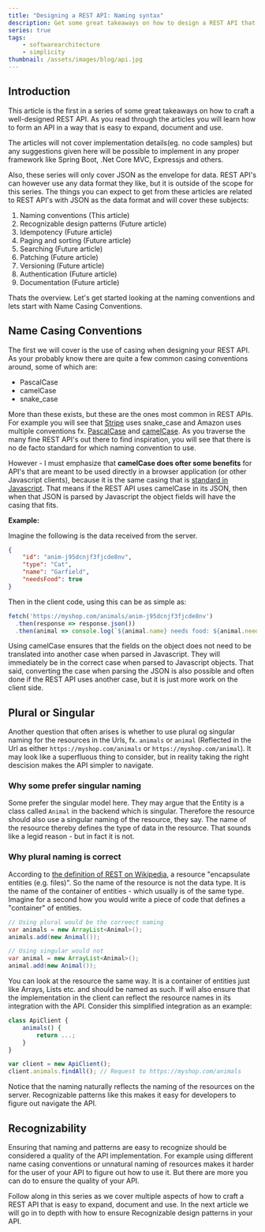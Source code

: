 ```yaml
---
title: "Designing a REST API: Naming syntax"
description: Get some great takeaways on how to design a REST API that is easy to expand, document and use.
series: true
tags:
    - softwarearchitecture
    - simplicity
thumbnail: /assets/images/blog/api.jpg
---
```


## Introduction

This article is the first in a series of some great takeaways on how to craft a well-designed REST API. As 
you read through the articles you will learn how to form an API in a way that is easy to expand, document and use.

The articles will not cover implementation details(eg. no code samples) but any suggestions given here will be possible 
to implement in any proper framework like Spring Boot, .Net Core MVC, Expressjs and others.

Also, these series will only cover JSON as the envelope for data. REST API's can however use any data format they like, but it is outside of the scope for this series. The things you can expect to get from these articles are related to REST API's with JSON as the data format and will cover these subjects:

1. Naming conventions (This article)
2. Recognizable design patterns (Future article)
3. Idempotency (Future article)
4. Paging and sorting (Future article)
5. Searching (Future article)
6. Patching (Future article)
7. Versioning (Future article)
8. Authentication (Future article)
9. Documentation (Future article)

Thats the overview. Let's get started looking at the naming conventions and lets start with Name Casing Conventions.

## Name Casing Conventions
The first we will cover is the use of casing when designing your REST API. As your probably know there are quite a few common casing conventions around, some of which are:

* PascalCase
* camelCase
* snake_case

More than these exists, but these are the ones most common in REST APIs. For example you will see that [Stripe](https://stripe.com/docs/api) uses snake_case and Amazon uses multiple conventions fx. [PascalCase](https://docs.aws.amazon.com/amazondynamodb/latest/APIReference/API_BatchExecuteStatement.html) and [camelCase](https://docs.aws.amazon.com/apigateway/api-reference/resource/account/). As you traverse the many fine REST API's out there to find inspiration, you will see that there is no de facto standard for which naming convention to use.

However - I must emphasize that **camelCase does ofter some benefits** for API's that are meant to be used directly in a browser application (or other Javascript clients), because it is the same casing that is [standard in Javascript](https://developer.mozilla.org/en-US/docs/MDN/Guidelines/Code_guidelines/JavaScript#variable_naming). That means if the REST API uses camelCase in its JSON, then when that JSON is parsed by Javascript the object fields will have the casing that fits.

**Example:**

Imagine the following is the data received from the server.
```Json
{
    "id": "anim-j95dcnjf3fjcde8nv",
    "type": "Cat",
    "name": "Garfield",
    "needsFood": true
}
```

Then in the client code, using this can be as simple as:
```Javascript
fetch('https://myshop.com/animals/anim-j95dcnjf3fjcde8nv')
  .then(response => response.json())
  .then(animal => console.log(`${animal.name} needs food: ${animal.needsFood}`));
```

Using camelCase ensures that the fields on the object does not need to be translated into another case when parsed in Javascript. They will immediately be in the correct case when parsed to Javascript objects. That said, converting the case when parsing the JSON is also possible and often done if the REST API uses another case, but it is just more work on the client side.


## Plural or Singular
Another question that often arises is whether to use plural og singular naming for the resources in the Urls, fx. `animals` or `animal` (Reflected in the Url as either `https://myshop.com/animals` or `https://myshop.com/animal`). It may look like a superfluous thing to consider, but in reality taking the right descision makes the API simpler to navigate.

### Why some prefer singular naming
Some prefer the singular model here. They may argue that the Entity is a class called `Animal` in the backend which is singular. Therefore the resource should also use a singular naming of the resource, they say. The name of the resource thereby defines the type of data in the resource. That sounds like a legid reason - but in fact it is not.

### Why plural naming is correct
According to [the definition of REST on Wikipedia](https://en.wikipedia.org/wiki/Representational_state_transfer), a resource "encapsulate entities (e.g. files)". So the name of the resource is not the data type. It is the name of the container of entities - which usually is of the same type. Imagine for a second how you would write a piece of code that defines a "container" of entities.

```Java
// Using plural would be the correect naming 
var animals = new ArrayList<Animal>();
animals.add(new Animal());

// Using singular would not
var animal = new ArrayList<Animal>();
animal.add(new Animal());
```

You can look at the resource the same way. It is a container of entities just like Arrays, Lists etc. and should be named as such. If will also ensure that the implementation in the client can reflect the resource names in its integration with the API. Consider this simplified integration as an example:

```Javascript
class ApiClient {
    animals() {
        return ...;
    }
}

var client = new ApiClient();
client.animals.findAll(); // Request to https://myshop.com/animals
```

Notice that the naming naturally reflects the naming of the resources on the server. Recognizable patterns like this makes it easy for developers to figure out navigate the API.

## Recognizability
Ensuring that naming and patterns are easy to recognize should be considered a quality of the API implementation. For example using different name casing conventions or unnatural naming of resources makes it harder for the user of your API to figure out how to use it. But there are more you can do to ensure the quality of your API.

Follow along in this series as we cover multiple aspects of how to craft a REST API that is easy to expand, document and use. In the next article we will go in to depth with how to ensure Recognizable design patterns in your API.

